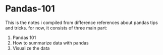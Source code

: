 # Pandas-101
This is the notes i compiled from difference references about pandas tips and tricks. for now, it consists of three main part:
1. Pandas 101
2. How to summarize data with pandas
3. Visualize the data
